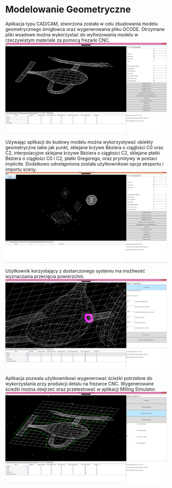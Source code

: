 # Modelowanie Geometryczne 
Aplikacja typu CAD/CAM, stworzona została w celu zbudowania modelu geometrycznego śmigłowca oraz wygenerowania pliku GCODE. Otrzymane pliki wsadowe można wykorzystać do wyfrezowania modelu w rzeczywistym materiale za pomocą frezarki CNC.
![](./Documentation/1.png)

Używając aplikacji do budowy modelu można wykorzystywać obiekty geometryczne takie jak punkt, sklejane krzywe Béziera o ciągłości C0 oraz C2, interpolacyjne sklejane krzywe Béziera o ciągłości C2, sklejane płatki Béziera o ciągłości C0 i C2, płatki Gregorego, oraz prymitywy w postaci implicite. Dodatkowo udostępniona została użytkownikowi opcja eksportu i importu sceny. 
![](./Documentation/4.png)

Użytkownik korzystający z dostarczonego systemu ma możliwość wyznaczania przecięcia powierzchni.
![](./Documentation/2.png)

Aplikacja pozwala użytkownikowi wygenerować ścieżki potrzebne do wykorzystania przy produkcji detalu na frezarce CNC. Wygenerowane ścieżki można obejrzeć oraz przetestować w aplikacji Milling Simulator.  
![](./Documentation/3.png)
